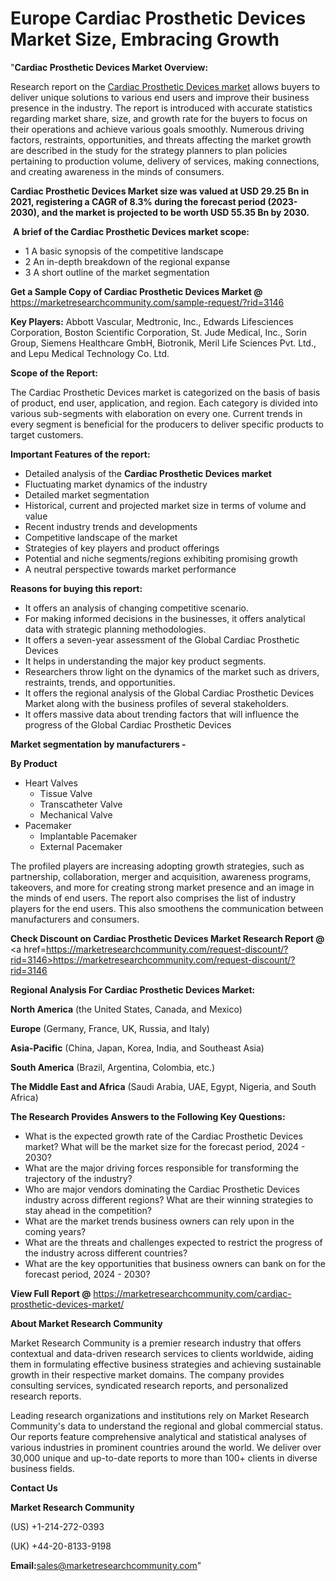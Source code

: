 # Europe Cardiac Prosthetic Devices Market Size, Embracing Growth
"<strong>Cardiac Prosthetic Devices Market Overview:</strong>

Research report on the <a href=https://marketresearchcommunity.com/cardiac-prosthetic-devices-market/>Cardiac Prosthetic Devices market</a> allows buyers to deliver unique solutions to various end users and improve their business presence in the industry. The report is introduced with accurate statistics regarding market share, size, and growth rate for the buyers to focus on their operations and achieve various goals smoothly. Numerous driving factors, restraints, opportunities, and threats affecting the market growth are described in the study for the strategy planners to plan policies pertaining to production volume, delivery of services, making connections, and creating awareness in the minds of consumers.

<strong>Cardiac Prosthetic Devices Market size was valued at USD 29.25 Bn in 2021, registering a CAGR of 8.3% during the forecast period (2023-2030), and the market is projected to be worth USD 55.35 Bn by 2030.</strong>

 <Strong>A brief of the Cardiac Prosthetic Devices market scope:</Strong>
<ul>
 <li>1  A basic synopsis of the competitive landscape</li>
 <li>2  An in-depth breakdown of the regional expanse</li>
 <li>3  A short outline of the market segmentation</li>
</ul>
<strong>Get a Sample Copy of Cardiac Prosthetic Devices Market @ </b></strong><a href=https://marketresearchcommunity.com/sample-request/?rid=3146><u>https://marketresearchcommunity.com/sample-request/?rid=3146</u></a>

<strong>Key Players:</strong> 
Abbott Vascular, Medtronic, Inc., Edwards Lifesciences Corporation, Boston Scientific Corporation, St. Jude Medical, Inc., Sorin Group, Siemens Healthcare GmbH, Biotronik, Meril Life Sciences Pvt. Ltd., and Lepu Medical Technology Co. Ltd.

<strong>Scope of the Report:</strong>

The Cardiac Prosthetic Devices market is categorized on the basis of basis of product, end user, application, and region. Each category is divided into various sub-segments with elaboration on every one. Current trends in every segment is beneficial for the producers to deliver specific products to target customers.

<strong><b>Important Features of the report:</b></strong>
<ul>
  <li>Detailed analysis of the <strong><b>Cardiac Prosthetic Devices </b></strong><strong><b>market</b></strong></li>
  <li>Fluctuating market dynamics of the industry</li>
  <li>Detailed market segmentation</li>
  <li>Historical, current and projected market size in terms of volume and value</li>
  <li>Recent industry trends and developments</li>
  <li>Competitive landscape of the market</li>
  <li>Strategies of key players and product offerings</li>
  <li>Potential and niche segments/regions exhibiting promising growth</li>
  <li>A neutral perspective towards market performance</li>
</ul>
<strong><b>Reasons for buying this report:</b></strong>
<ul>
  <li>It offers an analysis of changing competitive scenario.</li>
  <li>For making informed decisions in the businesses, it offers analytical data with strategic planning methodologies.</li>
  <li>It offers a seven-year assessment of the Global Cardiac Prosthetic Devices</li>
  <li>It helps in understanding the major key product segments.</li>
  <li>Researchers throw light on the dynamics of the market such as drivers, restraints, trends, and opportunities.</li>
  <li>It offers the regional analysis of the Global Cardiac Prosthetic Devices Market along with the business profiles of several stakeholders.</li>
  <li>It offers massive data about trending factors that will influence the progress of the Global Cardiac Prosthetic Devices</li>
</ul>

<strong>Market segmentation by manufacturers -</strong>



<strong>By Product</strong>
<ul>
 	<li>Heart Valves
<ul>
 	<li>Tissue Valve</li>
 	<li>Transcatheter Valve</li>
 	<li>Mechanical Valve</li>
</ul>
</li>
 	<li>Pacemaker
<ul>
 	<li>Implantable Pacemaker</li>
 	<li>External Pacemaker</li>
</ul>
</li>
</ul>

The profiled players are increasing adopting growth strategies, such as partnership, collaboration, merger and acquisition, awareness programs, takeovers, and more for creating strong market presence and an image in the minds of end users. The report also comprises the list of industry players for the end users. This also smoothens the communication between manufacturers and consumers.

<strong><b>Check Discount on Cardiac Prosthetic Devices Market Research Report @ </b></strong><a href=https://marketresearchcommunity.com/request-discount/?rid=3146><u>https://marketresearchcommunity.com/request-discount/?rid=3146</u></a>

<strong>Regional Analysis For Cardiac Prosthetic Devices Market:</strong>

<strong>North America</strong> (the United States, Canada, and Mexico)

<strong>Europe</strong> (Germany, France, UK, Russia, and Italy)

<strong>Asia-Pacific</strong> (China, Japan, Korea, India, and Southeast Asia)

<strong>South America</strong> (Brazil, Argentina, Colombia, etc.)

<strong>The Middle East and Africa</strong> (Saudi Arabia, UAE, Egypt, Nigeria, and South Africa)

<strong>The Research Provides Answers to the Following Key Questions:</strong>
<ul>
 	<li>What is the expected growth rate of the Cardiac Prosthetic Devices market? What will be the market size for the forecast period, 2024 - 2030?</li>
 	<li>What are the major driving forces responsible for transforming the trajectory of the industry?</li>
 	<li>Who are major vendors dominating the Cardiac Prosthetic Devices industry across different regions? What are their winning strategies to stay ahead in the competition?</li>
 	<li>What are the market trends business owners can rely upon in the coming years?</li>
 	<li>What are the threats and challenges expected to restrict the progress of the industry across different countries?</li>
 	<li>What are the key opportunities that business owners can bank on for the forecast period, 2024 - 2030?</li>
</ul>

<strong>View Full Report @</strong> <a href=https://marketresearchcommunity.com/cardiac-prosthetic-devices-market/>https://marketresearchcommunity.com/cardiac-prosthetic-devices-market/</a>

<strong>About Market Research Community</strong>

Market Research Community is a premier research industry that offers contextual and data-driven research services to clients worldwide, aiding them in formulating effective business strategies and achieving sustainable growth in their respective market domains. The company provides consulting services, syndicated research reports, and personalized research reports.

Leading research organizations and institutions rely on Market Research Community's data to understand the regional and global commercial status. Our reports feature comprehensive analytical and statistical analyses of various industries in prominent countries around the world. We deliver over 30,000 unique and up-to-date reports to more than 100+ clients in diverse business fields.

<strong>Contact Us</strong>

<strong>Market Research Community</strong>

(US) +1-214-272-0393

(UK) +44-20-8133-9198

<strong>Email:</strong>sales@marketresearchcommunity.com"
